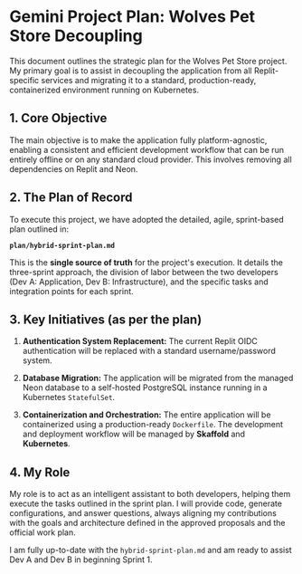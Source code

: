 # Gemini Project Plan: Wolves Pet Store Decoupling

This document outlines the strategic plan for the Wolves Pet Store project. My primary goal is to assist in decoupling the application from all Replit-specific services and migrating it to a standard, production-ready, containerized environment running on Kubernetes.

## 1. Core Objective

The main objective is to make the application fully platform-agnostic, enabling a consistent and efficient development workflow that can be run entirely offline or on any standard cloud provider. This involves removing all dependencies on Replit and Neon.

## 2. The Plan of Record

To execute this project, we have adopted the detailed, agile, sprint-based plan outlined in:

**`plan/hybrid-sprint-plan.md`**

This is the **single source of truth** for the project's execution. It details the three-sprint approach, the division of labor between the two developers (Dev A: Application, Dev B: Infrastructure), and the specific tasks and integration points for each sprint.

## 3. Key Initiatives (as per the plan)

1.  **Authentication System Replacement:** The current Replit OIDC authentication will be replaced with a standard username/password system.

2.  **Database Migration:** The application will be migrated from the managed Neon database to a self-hosted PostgreSQL instance running in a Kubernetes `StatefulSet`.

3.  **Containerization and Orchestration:** The entire application will be containerized using a production-ready `Dockerfile`. The development and deployment workflow will be managed by **Skaffold** and **Kubernetes**.

## 4. My Role

My role is to act as an intelligent assistant to both developers, helping them execute the tasks outlined in the sprint plan. I will provide code, generate configurations, and answer questions, always aligning my contributions with the goals and architecture defined in the approved proposals and the official work plan.

I am fully up-to-date with the `hybrid-sprint-plan.md` and am ready to assist Dev A and Dev B in beginning Sprint 1.
